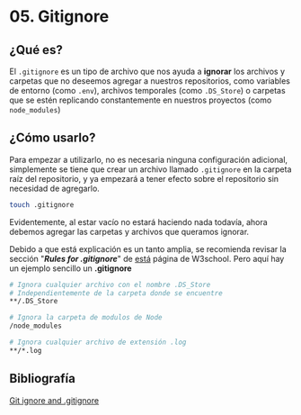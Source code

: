 # 05. Gitignore

## ¿Qué es?

El `.gitignore` es un tipo de archivo que nos ayuda a **ignorar** los archivos y carpetas que no deseemos agregar a nuestros repositorios, como variables de entorno (como `.env`), archivos temporales (como `.DS_Store`) o carpetas que se estén replicando constantemente en nuestros proyectos (como `node_modules`)

## ¿Cómo usarlo?

Para empezar a utilizarlo, no es necesaria ninguna configuración adicional, simplemente se tiene que crear un archivo llamado `.gitignore` en la carpeta raíz del repositorio, y ya empezará a tener efecto sobre el repositorio sin necesidad de agregarlo.

```bash
touch .gitignore
```

Evidentemente, al estar vacío no estará haciendo nada todavía, ahora debemos agregar las carpetas y archivos que queramos ignorar.

Debido a que está explicación es un tanto amplia, se recomienda revisar la sección "**_Rules for .gitignore_**" de [está](https://www.w3schools.com/git/git_ignore.asp?remote=github) página de W3school.
Pero aquí hay un ejemplo sencillo un **.gitignore**

```bash
# Ignora cualquier archivo con el nombre .DS_Store
# Independientemente de la carpeta donde se encuentre
**/.DS_Store

# Ignora la carpeta de modulos de Node
/node_modules

# Ignora cualquier archivo de extensión .log
**/*.log
```

## Bibliografía

[Git ignore and .gitignore](https://www.w3schools.com/git/git_ignore.asp?remote=github)
